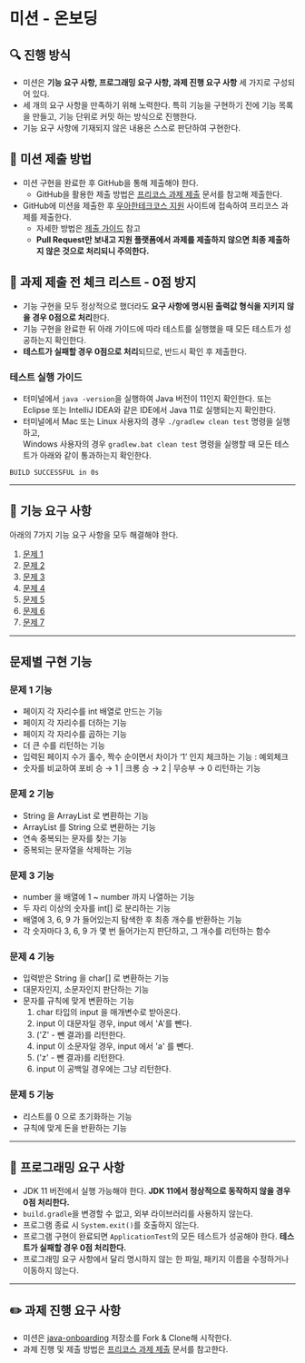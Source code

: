 # 미션 - 온보딩

## 🔍 진행 방식

- 미션은 **기능 요구 사항, 프로그래밍 요구 사항, 과제 진행 요구 사항** 세 가지로 구성되어 있다.
- 세 개의 요구 사항을 만족하기 위해 노력한다. 특히 기능을 구현하기 전에 기능 목록을 만들고, 기능 단위로 커밋 하는 방식으로 진행한다.
- 기능 요구 사항에 기재되지 않은 내용은 스스로 판단하여 구현한다.

## 📮 미션 제출 방법

- 미션 구현을 완료한 후 GitHub을 통해 제출해야 한다.
    - GitHub을 활용한 제출 방법은 [프리코스 과제 제출](https://github.com/woowacourse/woowacourse-docs/tree/master/precourse) 문서를 참고해
      제출한다.
- GitHub에 미션을 제출한 후 [우아한테크코스 지원](https://apply.techcourse.co.kr) 사이트에 접속하여 프리코스 과제를 제출한다.
    - 자세한 방법은 [제출 가이드](https://github.com/woowacourse/woowacourse-docs/tree/master/precourse#제출-가이드) 참고
    - **Pull Request만 보내고 지원 플랫폼에서 과제를 제출하지 않으면 최종 제출하지 않은 것으로 처리되니 주의한다.**

## 🚨 과제 제출 전 체크 리스트 - 0점 방지

- 기능 구현을 모두 정상적으로 했더라도 **요구 사항에 명시된 출력값 형식을 지키지 않을 경우 0점으로 처리**한다.
- 기능 구현을 완료한 뒤 아래 가이드에 따라 테스트를 실행했을 때 모든 테스트가 성공하는지 확인한다.
- **테스트가 실패할 경우 0점으로 처리**되므로, 반드시 확인 후 제출한다.

### 테스트 실행 가이드

- 터미널에서 `java -version`을 실행하여 Java 버전이 11인지 확인한다. 또는 Eclipse 또는 IntelliJ IDEA와 같은 IDE에서 Java 11로 실행되는지 확인한다.
- 터미널에서 Mac 또는 Linux 사용자의 경우 `./gradlew clean test` 명령을 실행하고,   
  Windows 사용자의 경우  `gradlew.bat clean test` 명령을 실행할 때 모든 테스트가 아래와 같이 통과하는지 확인한다.

```
BUILD SUCCESSFUL in 0s
```

---

## 🚀 기능 요구 사항
아래의 7가지 기능 요구 사항을 모두 해결해야 한다.

1. [문제 1](./docs/PROBLEM1.md)
2. [문제 2](./docs/PROBLEM2.md)
3. [문제 3](./docs/PROBLEM3.md)
4. [문제 4](./docs/PROBLEM4.md)
5. [문제 5](./docs/PROBLEM5.md)
6. [문제 6](./docs/PROBLEM6.md)
7. [문제 7](./docs/PROBLEM7.md)

---

## 문제별 구현 기능
### 문제 1 기능
- 페이지 각 자리수를 int 배열로 만드는 기능
- 페이지 각 자리수를 더하는 기능
- 페이지 각 자리수를 곱하는 기능
- 더 큰 수를 리턴하는 기능
- 입력된 페이지 수가 홀수, 짝수 순이면서 차이가 ‘1’ 인지 체크하는 기능 : 예외체크
- 숫자를 비교하여 포비 승 → 1 | 크롱 승 → 2 | 무승부 → 0 리턴하는 기능

### 문제 2 기능
- String 을 ArrayList 로 변환하는 기능
- ArrayList 를 String 으로 변환하는 기능
- 연속 중복되는 문자를 찾는 기능
- 중복되는 문자열을 삭제하는 기능

### 문제 3 기능
- number 을 배열에 1 ~ number 까지 나열하는 기능
- 두 자리 이상의 숫자를 int[] 로 분리하는 기능
- 배열에 3, 6, 9 가 들어있는지 탐색한 후 최종 개수를 반환하는 기능
- 각 숫자마다 3, 6, 9 가 몇 번 들어가는지 판단하고, 그 개수를 리턴하는 함수

### 문제 4 기능
- 입력받은 String 을 char[] 로 변환하는 기능
- 대문자인지, 소문자인지 판단하는 기능
- 문자를 규칙에 맞게 변환하는 기능
  1. char 타입의 input 을 매개변수로 받아온다.
  2. input 이 대문자일 경우, input 에서 'A'를 뺀다.
  3. ('Z' - 뺀 결과)를 리턴한다.
  4. input 이 소문자일 경우, input 에서 'a' 를 뺀다.
  5. ('z' - 뺀 결과)를 리턴한다.
  6. input 이 공백일 경우에는 그냥 리턴한다.

### 문제 5 기능
- 리스트를 0 으로 초기화하는 기능
- 규칙에 맞게 돈을 반환하는 기능


---

## 🎯 프로그래밍 요구 사항

- JDK 11 버전에서 실행 가능해야 한다. **JDK 11에서 정상적으로 동작하지 않을 경우 0점 처리한다.**
- `build.gradle`을 변경할 수 없고, 외부 라이브러리를 사용하지 않는다.
- 프로그램 종료 시 `System.exit()`를 호출하지 않는다.
- 프로그램 구현이 완료되면 `ApplicationTest`의 모든 테스트가 성공해야 한다. **테스트가 실패할 경우 0점 처리한다.**
- 프로그래밍 요구 사항에서 달리 명시하지 않는 한 파일, 패키지 이름을 수정하거나 이동하지 않는다.

---

## ✏️ 과제 진행 요구 사항

- 미션은 [java-onboarding](https://github.com/woowacourse-precourse/java-onboarding) 저장소를 Fork & Clone해 시작한다.
- 과제 진행 및 제출 방법은 [프리코스 과제 제출](https://github.com/woowacourse/woowacourse-docs/tree/master/precourse) 문서를 참고한다.

